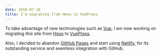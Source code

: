```yaml
---
date: 2018-07-18
title: I'm migrating from Hexo to VuePress
---
```


To take advantage of new technologies such as [Vue](https://vuejs.org/), I am now working on migrating this site from [Hexo](https://hexo.io/) to [VuePress](https://vuepress.vuejs.org/).

Also, I decided to abandon [GitHub Pages](https://pages.github.com/) and start using [Netlify](https://netlify.com/), for its outstanding service and seemless integration with GitHub.
